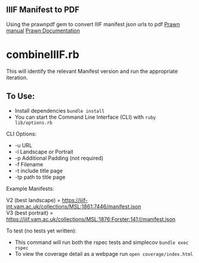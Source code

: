 IIIF Manifest to PDF
-----

Using the prawnpdf gem to convert IIIF manifest json urls to pdf
[Prawn manual](http://prawnpdf.org/manual.pdf)
[Prawn Documentation](http://prawnpdf.org/docs/0.11.1/Prawn/Document.html)

combineIIIF.rb
===

This will identify the relevant Manifest version and run the appropriate iteration.

To Use:
---

- Install dependencies `bundle install`
- You can start the Command Line Interface (CLI) with `ruby lib/options.rb`

CLI Options:

- -u URL
- -l Landscape or Portrait
- -p Additional Padding (not required)
- -f Filename
- -t include title page
- -tp path to title page

Example Manifests:

V2 (best landscape) = https://iiif-int.vam.ac.uk/collections/MSL:1861:7446/manifest.json  
V3 (best portrait) = https://iiif.vam.ac.uk/collections/MSL:1876:Forster:141:I/manifest.json

To test (no tests yet written):

- This command will run both the rspec tests and simplecov `bundle exec rspec`
- To view the coverage detail as a webpage run `open coverage/index.html`
